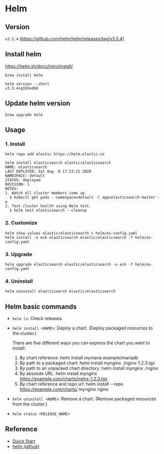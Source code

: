 # Helm

## Version

`v3.5.4` (https://github.com/helm/helm/releases/tag/v3.5.4)


## Install helm

https://helm.sh/docs/intro/install/

```
brew install helm
```

```
helm version --short
v3.5.4+g1b5edb6
```

## Update helm version

```
brew upgrade helm
```

## Usage

### 1. Install

```
helm repo add elastic https://helm.elastic.co
```

```
helm install elasticsearch elastic/elasticsearch
NAME: elasticsearch
LAST DEPLOYED: Sat Aug  8 17:23:21 2020
NAMESPACE: default
STATUS: deployed
REVISION: 1
NOTES:
1. Watch all cluster members come up.
  $ kubectl get pods --namespace=default -l app=elasticsearch-master -w
2. Test cluster health using Helm test.
  $ helm test elasticsearch --cleanup
```

### 2. Customize

```
helm show values elastic/elasticsearch > helm/es-config.yaml
helm install -n eck elasticsearch elastic/elasticsearch -f helm/es-config.yaml
```

### 3. Upgrade

```
helm upgrade elasticsearch elastic/elasticsearch -n eck -f helm/es-config.yaml
```

### 4. Uninstall

```
helm uninstall elasticsearch elastic/elasticsearch
```

## Helm basic commands

- `helm ls`: Check releases.
- `helm install <NAME>`: Deploy a chart. (Deploy packaged resources to the cluster.)

    There are five different ways you can express the chart you want to install:

    1. By chart reference: helm install mymaria example/mariadb
    2. By path to a packaged chart: helm install mynginx ./nginx-1.2.3.tgz
    3. By path to an unpacked chart directory: helm install mynginx ./nginx
    4. By absolute URL: helm install mynginx https://example.com/charts/nginx-1.2.3.tgz
    5. By chart reference and repo url: helm install --repo https://example.com/charts/ mynginx nginx

- `helm uninstall <NAME>`: Remove a chart. (Remove packaged resources from the cluster.)
- `helm status <RELEASE_NAME>`

## Reference

- [Quick Start](https://helm.sh/docs/intro/quickstart/)
- [helm (github)](https://github.com/helm/helm)
